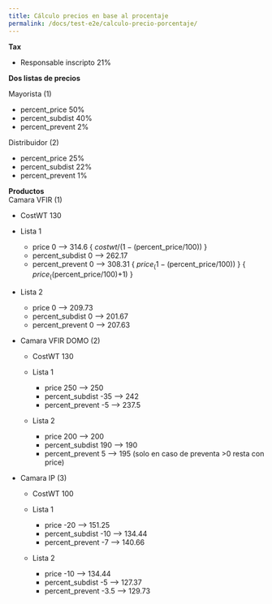 ```yaml
---
title: Cálculo precios en base al procentaje
permalink: /docs/test-e2e/calculo-precio-porcentaje/
---
```


**Tax**

- Responsable inscripto 21%

**Dos listas de precios**<br>

Mayorista (1)

- percent_price 50%
- percent_subdist 40%
- percent_prevent 2%

Distribuidor (2)

- percent_price 25%
- percent_subdist 22%
- percent_prevent 1%

**Productos**<br>
Camara VFIR (1)

- CostWT 130
- Lista 1

  - price 0 --> 314.6 { $costwt / (1-($percent_price/100)) }
  - percent_subdist 0 --> 262.17
  - percent_prevent 0 --> 308.31 { $price_ (1 - ($percent_price/100)) } { $price_ (($percent_price/100)+1) }

- Lista 2

  - price 0 --> 209.73
  - percent_subdist 0 --> 201.67
  - percent_prevent 0 --> 207.63

- Camara VFIR DOMO (2)

  - CostWT 130
  - Lista 1

    - price 250 --> 250
    - percent_subdist -35 --> 242
    - percent_prevent -5 --> 237.5

  - Lista 2

    - price 200 --> 200
    - percent_subdist 190 --> 190
    - percent_prevent 5 --> 195 (solo en caso de preventa >0 resta con price)

- Camara IP (3)

  - CostWT 100
  - Lista 1

    - price -20 --> 151.25
    - percent_subdist -10 --> 134.44
    - percent_prevent -7 --> 140.66

  - Lista 2

    - price -10 --> 134.44
    - percent_subdist -5 --> 127.37
    - percent_prevent -3.5 --> 129.73
